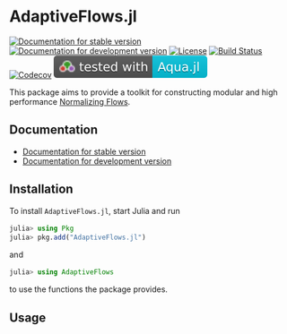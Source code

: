 # AdaptiveFlows.jl

[![Documentation for stable version](https://img.shields.io/badge/docs-stable-blue.svg)](https://bat.github.io/AdaptiveFlows.jl/stable)
[![Documentation for development version](https://img.shields.io/badge/docs-dev-blue.svg)](https://bat.github.io/AdaptiveFlows.jl/dev)
[![License](http://img.shields.io/badge/license-MIT-brightgreen.svg?style=flat)](LICENSE.md)
[![Build Status](https://github.com/bat/AdaptiveFlows.jl/workflows/CI/badge.svg?branch=main)](https://github.com/bat/AdaptiveFlows.jl/actions?query=workflow%3ACI)
[![Codecov](https://codecov.io/gh/bat/AdaptiveFlows.jl/branch/main/graph/badge.svg)](https://codecov.io/gh/bat/AdaptiveFlows.jl)
[![Aqua QA](https://raw.githubusercontent.com/JuliaTesting/Aqua.jl/master/badge.svg)](https://github.com/JuliaTesting/Aqua.jl)

This package aims to provide a toolkit for constructing modular and high performance [Normalizing Flows](https://arxiv.org/abs/1908.09257).
## Documentation

* [Documentation for stable version](https://bat.github.io/AdaptiveFlows.jl/stable)
* [Documentation for development version](https://bat.github.io/AdaptiveFlows.jl/dev)

## Installation

To install `AdaptiveFlows.jl`, start Julia and run 

```Julia
julia> using Pkg
julia> pkg.add("AdaptiveFlows.jl")
```
and 
```Julia
julia> using AdaptiveFlows
```
to use the functions the package provides.

## Usage

